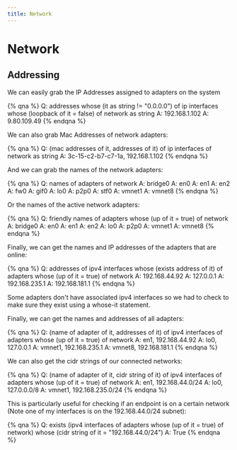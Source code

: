 ```yaml
---
title: Network
---
```


# Network

## Addressing

We can easily grab the IP Addresses assigned to adapters on the system

{% qna %}
Q: addresses whose (it as string != "0.0.0.0") of ip interfaces whose (loopback of it = false) of network as string
A: 192.168.1.102
A: 9.80.109.49
{% endqna %}

We can also grab Mac Addresses of network adapters:

{% qna %}
Q: (mac addresses of it, addresses of it) of ip interfaces of network as string
A: 3c-15-c2-b7-c7-1a, 192.168.1.102
{% endqna %}

And we can grab the names of the network adapters:

{% qna %}
Q: names of adapters of network
A: bridge0
A: en0
A: en1
A: en2
A: fw0
A: gif0
A: lo0
A: p2p0
A: stf0
A: vmnet1
A: vmnet8
{% endqna %}

Or the names of the active network adapters:

{% qna %}
Q: friendly names of adapters whose (up of it = true) of network
A: bridge0
A: en0
A: en1
A: en2
A: lo0
A: p2p0
A: vmnet1
A: vmnet8
{% endqna %}

Finally, we can get the names and IP addresses of the adapters that are online:

{% qna %}
Q: addresses of ipv4 interfaces whose (exists address of it) of adapters whose (up of it = true) of network
A: 192.168.44.92
A: 127.0.0.1
A: 192.168.235.1
A: 192.168.181.1
{% endqna %}

Some adapters don't have associated ipv4 interfaces so we had to check to make sure they exist using a whose-it statement.

Finally, we can get the names and addresses of all adapters:

{% qna %}
Q: (name of adapter of it, addresses of it) of ipv4 interfaces of adapters whose (up of it = true) of network
A: en1, 192.168.44.92
A: lo0, 127.0.0.1
A: vmnet1, 192.168.235.1
A: vmnet8, 192.168.181.1
{% endqna %}

We can also get the cidr strings of our connected networks:

{% qna %}
Q: (name of adapter of it, cidr string of it) of ipv4 interfaces of adapters whose (up of it = true) of network
A: en1, 192.168.44.0/24
A: lo0, 127.0.0.0/8
A: vmnet1, 192.168.235.0/24
{% endqna %}

This is particularly useful for checking if an endpoint is on a certain network (Note one of my interfaces is on the 192.168.44.0/24 subnet):

{% qna %}
Q: exists (ipv4 interfaces of adapters whose (up of it = true) of network) whose (cidr string of it = "192.168.44.0/24")
A: True
{% endqna %}
